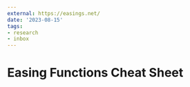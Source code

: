 ```yaml
---
external: https://easings.net/
date: '2023-08-15'
tags:
- research
- inbox
---
```


# Easing Functions Cheat Sheet
